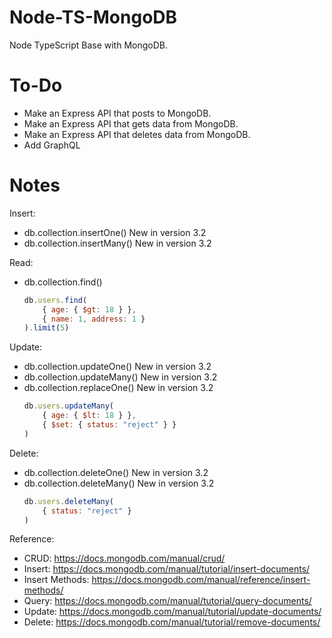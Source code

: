 # Node-TS-MongoDB
Node TypeScript Base with MongoDB.

# To-Do
* Make an Express API that posts to MongoDB.
* Make an Express API that gets data from MongoDB.
* Make an Express API that deletes data from MongoDB.
* Add GraphQL

# Notes

Insert:
* db.collection.insertOne() New in version 3.2
* db.collection.insertMany() New in version 3.2

Read: 
* db.collection.find()
    ```javascript
    db.users.find(
        { age: { $gt: 18 } },
        { name: 1, address: 1 }
    ).limit(5)
    ```

Update:
* db.collection.updateOne() New in version 3.2
* db.collection.updateMany() New in version 3.2
* db.collection.replaceOne() New in version 3.2
    ```javascript
    db.users.updateMany(
        { age: { $lt: 18 } },
        { $set: { status: "reject" } }
    )
    ```

Delete: 
* db.collection.deleteOne() New in version 3.2
* db.collection.deleteMany() New in version 3.2
    ```javascript
    db.users.deleteMany(
        { status: "reject" }
    )
    ```

Reference:
* CRUD: https://docs.mongodb.com/manual/crud/
* Insert: https://docs.mongodb.com/manual/tutorial/insert-documents/
* Insert Methods: https://docs.mongodb.com/manual/reference/insert-methods/
* Query: https://docs.mongodb.com/manual/tutorial/query-documents/
* Update: https://docs.mongodb.com/manual/tutorial/update-documents/
* Delete: https://docs.mongodb.com/manual/tutorial/remove-documents/
